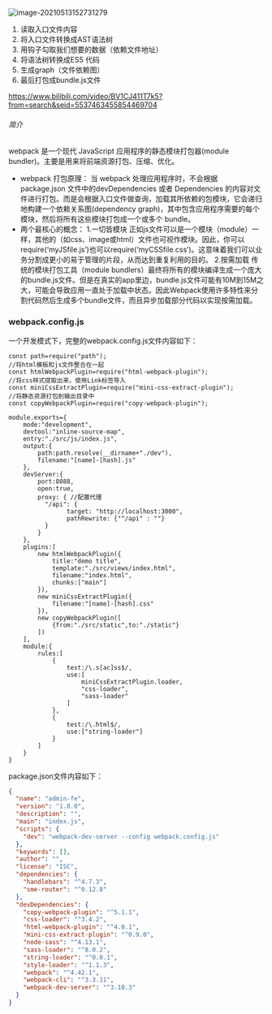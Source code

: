 

![image-20210513152731279](/Users/weijunze/Desktop/webNotebook/笔记本/面试相关/个人简历问题/webpack.assets/image-20210513152731279.png)



1. 读取入口文件内容
2. 将入口文件转换成AST语法树
3. 用钩子勾取我们想要的数据（依赖文件地址）
4. 将语法树转换成ES5 代码
5. 生成graph（文件依赖图）
6. 最后打包成bundle.js文件

https://www.bilibili.com/video/BV1CJ411T7k5?from=search&seid=5537463455854469704

###### 简介

webpack 是一个现代 JavaScript 应用程序的静态模块打包器(module bundler)。主要是用来将前端资源打包、压缩、优化。

- webpack 打包原理：
   当 webpack 处理应用程序时，不会根据 package.json 文件中的devDependencies 或者 Dependencies 的内容对文件进行打包。而是会根据入口文件做查询，加载其所依赖的包模块，它会递归地构建一个依赖关系图(dependency graph)，其中包含应用程序需要的每个模块，然后将所有这些模块打包成一个或多个 bundle。
- 两个最核心的概念：
   1.一切皆模块
   正如js文件可以是一个模块（module）一样，其他的（如css、image或html）文件也可视作模块。因此，你可以require(‘myJSfile.js’)也可以require(‘myCSSfile.css’)。这意味着我们可以业务分割成更小的易于管理的片段，从而达到重复利用的目的。
   2.按需加载
   传统的模块打包工具（module bundlers）最终将所有的模块编译生成一个庞大的bundle.js文件。但是在真实的app里边，bundle.js文件可能有10M到15M之大，可能会导致应用一直处于加载中状态。因此Webpack使用许多特性来分割代码然后生成多个bundle文件，而且异步加载部分代码以实现按需加载。

### webpack.config.js

 一个开发模式下，完整的webpack.config.js文件内容如下：



```tsx
const path=require("path");
//将html模板和js文件整合在一起
const htmlWebpackPlugin=require("html-webpack-plugin");
//将css样式提取出来，使用Link标签导入
const miniCssExtractPlugin=require("mini-css-extract-plugin");
//将静态资源打包到输出目录中
const copyWebpackPlugin=require("copy-webpack-plugin");

module.exports={
    mode:"development",
    devtool:"inline-source-map",
    entry:"./src/js/index.js",
    output:{
        path:path.resolve(__dirname+"./dev"),
        filename:"[name]-[hash].js"
    },
    devServer:{
        port:8088,
        open:true,
        proxy: { //配置代理
          "/api": {
                target: "http://localhost:3000",
                pathRewrite: {"^/api" : ""}
          }
        }
    },
    plugins:[
        new htmlWebpackPlugin({
            title:"demo title",
            template:"./src/views/index.html",
            filename:"index.html",
            chunks:["main"]
        }),
        new miniCssExtractPlugin({
            filename:"[name]-[hash].css"
        }),
        new copyWebpackPlugin([
            {from:"./src/static",to:"./static"}
        ])
    ],
    module:{
        rules:[
            {
                test:/\.s[ac]ss$/,
                use:[
                    miniCssExtractPlugin.loader,
                    "css-loader",
                    "sass-loader"
                ]
            },        
            {
                test:/\.html$/,
                use:["string-loader"]
            }
        ]
    }
}
```



package.json文件内容如下：

```json
{
  "name": "admin-fe",
  "version": "1.0.0",
  "description": "",
  "main": "index.js",
  "scripts": {
    "dev": "webpack-dev-server --config webpack.config.js"
  },
  "keywords": [],
  "author": "",
  "license": "ISC",
  "dependencies": {
    "handlebars": "^4.7.3",
    "sme-router": "^0.12.8"
  },
  "devDependencies": {
    "copy-webpack-plugin": "^5.1.1",
    "css-loader": "^3.4.2",
    "html-webpack-plugin": "^4.0.1",
    "mini-css-extract-plugin": "^0.9.0",
    "node-sass": "^4.13.1",
    "sass-loader": "^8.0.2",
    "string-loader": "^0.0.1",
    "style-loader": "^1.1.3",
    "webpack": "^4.42.1",
    "webpack-cli": "^3.3.11",
    "webpack-dev-server": "^3.10.3"
  }
}
```



